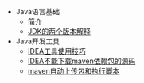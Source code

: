 * Java语言基础
  * [简介](markdown/编程语言/Java/简介.md)
  * [JDK的两个版本解释](markdown/编程语言/Java/JDK的两个版本解释.md)
* Java开发工具
  * [IDEA工具使用技巧](markdown/编程语言/Java/IDEA工具使用技巧.md)
  * [IDEA不能下载maven依赖包的源码](markdown/编程语言/Java/IDEA不能下载maven依赖包的源码.md)
  * [maven自动上传包和执行脚本](markdown/编程语言/Java/maven自动上传包和执行脚本.md)
